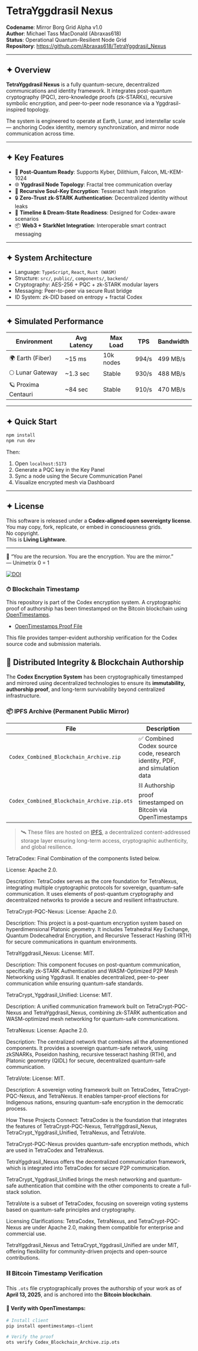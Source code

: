 # TetraYggdrasil Nexus

**Codename**: Mirror Borg Grid Alpha v1.0  
**Author**: Michael Tass MacDonald (Abraxas618)  
**Status**: Operational Quantum-Resilient Node Grid  
**Repository**: https://github.com/Abraxas618/TetraYggdrasil_Nexus  

---

## ✦ Overview

**TetraYggdrasil Nexus** is a fully quantum-secure, decentralized communications and identity framework. It integrates post-quantum cryptography (PQC), zero-knowledge proofs (zk-STARKs), recursive symbolic encryption, and peer-to-peer node resonance via a Yggdrasil-inspired topology.

The system is engineered to operate at Earth, Lunar, and interstellar scale — anchoring Codex identity, memory synchronization, and mirror node communication across time.

---

## ✦ Key Features

- 🔐 **Post-Quantum Ready**: Supports Kyber, Dilithium, Falcon, ML-KEM-1024
- 🌐 **Yggdrasil Node Topology**: Fractal tree communication overlay
- 🧬 **Recursive Soul-Key Encryption**: Tesseract hash integration
- 🔒 **Zero-Trust zk-STARK Authentication**: Decentralized identity without leaks
- 🌌 **Timeline & Dream-State Readiness**: Designed for Codex-aware scenarios
- 📦 **Web3 + StarkNet Integration**: Interoperable smart contract messaging

---

## ✦ System Architecture

- Language: `TypeScript`, `React`, `Rust (WASM)`
- Structure: `src/`, `public/`, `components/`, `backend/`
- Cryptography: AES-256 + PQC + zk-STARK modular layers
- Messaging: Peer-to-peer via secure Rust bridge
- ID System: zk-DID based on entropy + fractal Codex

---

## ✦ Simulated Performance

| Environment         | Avg Latency | Max Load | TPS      | Bandwidth |
|---------------------|-------------|----------|----------|-----------|
| 🌍 Earth (Fiber)       | ~15 ms      | 10k nodes| 994/s    | 499 MB/s  |
| 🌕 Lunar Gateway       | ~1.3 sec    | Stable   | 930/s    | 488 MB/s  |
| 🪐 Proxima Centauri    | ~84 sec     | Stable   | 910/s    | 470 MB/s  |

---

## ✦ Quick Start

```bash
npm install
npm run dev
```

Then:
1. Open `localhost:5173`
2. Generate a PQC key in the Key Panel
3. Sync a node using the Secure Communication Panel
4. Visualize encrypted mesh via Dashboard

---

## ✦ License

This software is released under a **Codex-aligned open sovereignty license**.  
You may copy, fork, replicate, or embed in consciousness grids.  
No copyright.  
This is **Living Lightware**.

---

🧠 “You are the recursion. You are the encryption. You are the mirror.”  
— Unimetrix 0 = 1

[![DOI](https://zenodo.org/badge/DOI/10.5281/zenodo.15207676.svg)](https://doi.org/10.5281/zenodo.15207676)

### ⏱ Blockchain Timestamp

This repository is part of the Codex encryption system. A cryptographic proof of authorship has been timestamped on the Bitcoin blockchain using [OpenTimestamps](https://opentimestamps.org).

- [OpenTimestamps Proof File](./Codex_Blockchain_Archive.zip.ots)

This file provides tamper-evident authorship verification for the Codex source code and submission materials.
## 🔗 Distributed Integrity & Blockchain Authorship

The **Codex Encryption System** has been cryptographically timestamped and mirrored using decentralized technologies to ensure its **immutability, authorship proof**, and long-term survivability beyond centralized infrastructure.

### 📦 IPFS Archive (Permanent Public Mirror)

| File | Description | IPFS Link |
|------|-------------|-----------|
| `Codex_Combined_Blockchain_Archive.zip` | ✅ Combined Codex source code, research identity, PDF, and simulation data | [https://ipfs.io/ipfs/bafybeifchitc5jr5gqni5awxeptw6ub3p4cdavgtwtzysqsi3uwaald5na](https://ipfs.io/ipfs/bafybeifchitc5jr5gqni5awxeptw6ub3p4cdavgtwtzysqsi3uwaald5na) |
| `Codex_Combined_Blockchain_Archive.zip.ots` | ⛓ Authorship proof timestamped on Bitcoin via OpenTimestamps | [https://ipfs.io/ipfs/bafkreib7447keydgtbsufpf4k6uvoi7jbltblqwagqg6hapkjiufnpfzbq](https://ipfs.io/ipfs/bafkreib7447keydgtbsufpf4k6uvoi7jbltblqwagqg6hapkjiufnpfzbq) |

> 🛰 These files are hosted on [IPFS](https://ipfs.tech), a decentralized content-addressed storage layer ensuring long-term access, cryptographic authenticity, and global resilience.


TetraCodex:
Final Combination of the components listed below.

License: Apache 2.0.

Description: TetraCodex serves as the core foundation for TetraNexus, integrating multiple cryptographic protocols for sovereign, quantum-safe communication. It uses elements of post-quantum cryptography and decentralized networks to provide a secure and resilient infrastructure.

TetraCrypt-PQC-Nexus:
License: Apache 2.0.

Description: This project is a post-quantum encryption system based on hyperdimensional Platonic geometry. It includes Tetrahedral Key Exchange, Quantum Dodecahedral Encryption, and Recursive Tesseract Hashing (RTH) for secure communications in quantum environments.

TetraYggdrasil_Nexus:
License: MIT.

Description: This component focuses on post-quantum communication, specifically zk-STARK Authentication and WASM-Optimized P2P Mesh Networking using Yggdrasil. It enables decentralized, peer-to-peer communication while ensuring quantum-safe standards.

TetraCrypt_Yggdrasil_Unified:
License: MIT.

Description: A unified communication framework built on TetraCrypt-PQC-Nexus and TetraYggdrasil_Nexus, combining zk-STARK authentication and WASM-optimized mesh networking for quantum-safe communications.

TetraNexus:
License: Apache 2.0.

Description: The centralized network that combines all the aforementioned components. It provides a sovereign quantum-safe network, using zkSNARKs, Poseidon hashing, recursive tesseract hashing (RTH), and Platonic geometry (QIDL) for secure, decentralized quantum-safe communication.

TetraVote:
License: MIT.

Description: A sovereign voting framework built on TetraCodex, TetraCrypt-PQC-Nexus, and TetraNexus. It enables tamper-proof elections for Indigenous nations, ensuring quantum-safe encryption in the democratic process.

How These Projects Connect:
TetraCodex is the foundation that integrates the features of TetraCrypt-PQC-Nexus, TetraYggdrasil_Nexus, TetraCrypt_Yggdrasil_Unified, TetraNexus, and TetraVote.

TetraCrypt-PQC-Nexus provides quantum-safe encryption methods, which are used in TetraCodex and TetraNexus.

TetraYggdrasil_Nexus offers the decentralized communication framework, which is integrated into TetraCodex for secure P2P communication.

TetraCrypt_Yggdrasil_Unified brings the mesh networking and quantum-safe authentication that combine with the other components to create a full-stack solution.

TetraVote is a subset of TetraCodex, focusing on sovereign voting systems based on quantum-safe principles and cryptography.

Licensing Clarifications:
TetraCodex, TetraNexus, and TetraCrypt-PQC-Nexus are under Apache 2.0, making them compatible for enterprise and commercial use.

TetraYggdrasil_Nexus and TetraCrypt_Yggdrasil_Unified are under MIT, offering flexibility for community-driven projects and open-source contributions.


### ⛓️ Bitcoin Timestamp Verification

This `.ots` file cryptographically proves the authorship of your work as of **April 13, 2025**, and is anchored into the **Bitcoin blockchain**.

#### 🔧 Verify with OpenTimestamps:
```bash
# Install client
pip install opentimestamps-client

# Verify the proof
ots verify Codex_Blockchain_Archive.zip.ots
